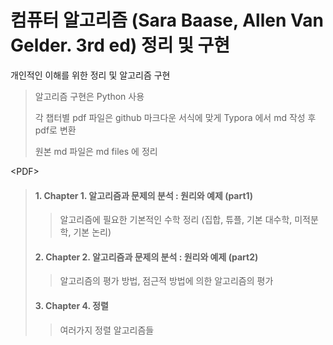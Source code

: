 # 컴퓨터 알고리즘 (Sara Baase, Allen Van Gelder. 3rd ed) 정리 및 구현

개인적인 이해를 위한 정리 및 알고리즘 구현
> 알고리즘 구현은 Python 사용
> 
> 각 챕터별 pdf 파일은 github 마크다운 서식에 맞게 Typora 에서 md 작성 후 pdf로 변환
> 
> 원본 md 파일은 md files 에 정리

\<PDF\>
> ####  1. Chapter 1. 알고리즘과 문제의 분석 : 원리와 예제 (part1)
>> 알고리즘에 필요한 기본적인 수학 정리 (집합, 튜플, 기본 대수학, 미적분학, 기본 논리) 
> #### 2. Chapter 2. 알고리즘과 문제의 분석 : 원리와 예제 (part2)
>> 알고리즘의 평가 방법, 점근적 방법에 의한 알고리즘의 평가
> #### 3. Chapter 4. 정렬
>> 여러가지 정렬 알고리즘들

